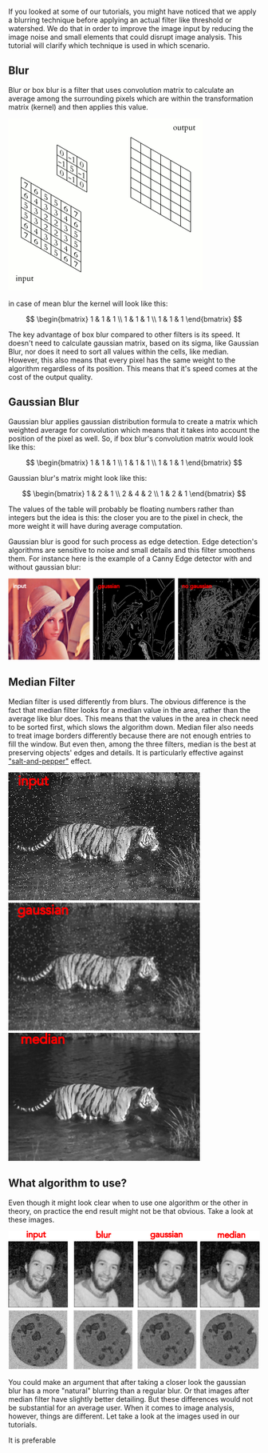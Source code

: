 If you looked at some of our tutorials, you might have noticed that we apply a blurring technique before applying an actual filter like threshold or watershed. We do that in order to improve the image input by reducing the image noise and small elements that could disrupt image analysis. This tutorial will clarify which technique is used in which scenario.

## Blur

Blur or box blur is a filter that uses convolution matrix to calculate an average among the surrounding pixels which are within the transformation matrix (kernel) and then applies this value.

![Convolution process](./images/blurring/2D_Convolution_Animation.gif)

in case of mean blur the kernel will look like this:

$$
\begin{bmatrix}
1 & 1 & 1 \\
1 & 1 & 1 \\
1 & 1 & 1
\end{bmatrix}
$$

The key advantage of box blur compared to other filters is its speed. It doesn't need to calculate gaussian matrix, based on its sigma, like Gaussian Blur, nor does it need to sort all values within the cells, like median.
However, this also means that every pixel has the same weight to the algorithm regardless of its position. This means that it's speed comes at the cost of the output quality.

## Gaussian Blur

Gaussian blur applies gaussian distribution formula to create a matrix which weighted average for convolution which means that it takes into account the position of the pixel as well. So, if box blur's convolution matrix would look like this:

$$
\begin{bmatrix}
1 & 1 & 1 \\
1 & 1 & 1 \\
1 & 1 & 1
\end{bmatrix}
$$

Gaussian blur's matrix might look like this:

$$
\begin{bmatrix}
1 & 2 & 1 \\
2 & 4 & 2 \\
1 & 2 & 1
\end{bmatrix}
$$

The values of the table will probably be floating numbers rather than integers but the idea is this: the closer you are to the pixel in check, the more weight it will have during average computation.

Gaussian blur is good for such process as edge detection. Edge detection's algorithms are sensitive to noise and small details and this filter smoothens them. For instance here is the example of a Canny Edge detector with and without gaussian blur:

![Edge detection with gaussian](./images/blurring/lennaCED.png)

## Median Filter

Median filter is used differently from blurs. The obvious difference is the fact that median filter looks for a median value in the area, rather than the average like blur does. This means that the values in the area in check need to be sorted first, which slows the algorithm down. Median filer also needs to treat image borders differently because there are not enough entries to fill the window. But even then, among the three filters, median is the best at preserving objects' edges and details.
It is particularly effective against ["salt-and-pepper"](https://en.wikipedia.org/wiki/Salt-and-pepper_noise 'wikipedia link on salt and pepper') effect.

![Denoising with median filter](./images/blurring/tigersBlur.png)

## What algorithm to use?

Even though it might look clear when to use one algorithm or the other in theory, on practice the end result might not be that obvious.
Take a look at these images.

![](./images/blurring/blurringComp.png)

You could make an argument that after taking a closer look the gaussian blur has a more "natural" blurring than a regular blur. Or that images after median filter have slightly better detailing. But these differences would not be substantial for an average user.
When it comes to image analysis, however, things are different. Let take a look at the images used in our tutorials.

It is preferable

